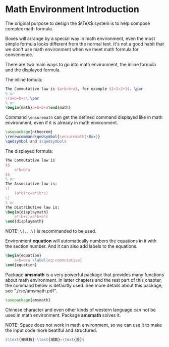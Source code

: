 # Math Environment Introduction

The original purpose to design the $\TeX$ system is to help compose complex math formula.

Boxes will arrange by a special way in math environment, even the most simple formula looks different from the normal text. It's not a good habit that we don't use math environment when we meet math formula for convenience.

There are two main ways to go into math environment, the inline formula and the displayed formula.

The inline fomula:

```latex
The Commutative law is $a+b=b+a$, for example $1+2=2+1$. \par
% or
\(a+b=b+a\)\par
% or
\begin{math}a+b=b+a\end{math}
```

Command `\ensuremath` can get the defined command displayed like in math environment, even if it is already in math environment.

```latex
\usepackage{ntheorem}
\renewcommand\qedsymbol{\ensuremath{\Box}}
\qedsymbol and $\qedsymbol$
```

The displayed formula:

```latex
The Commutative law is
$$
    a*b=b*a
$$
% or
The Associative law is:
\[
    (a*b)*c=a*(b*c)
\]
% or
The Distributive law is:
\begin{displaymath}
    a*(b+c)=a*b+a*c
\end{displaymath}
```

NOTE: `\[...\]` is recommanded to be used.

Environment **equation** will automatically numbers the equations  in it with the section number. And it can also add labels to the equations.

```latex
\begin{equation}
    a+b=b+a \label{eq:commutative}
\end{equation}
```

Package **amsmath** is a very powerful package that provides many functions about math environment. In latter chapters and the rest part of this chapter, the command below is defaultly used. See more details about this package, see "./rsc/amsmath.pdf".

```latex
\usepackage{amsmath}
```

Chinese character and even other kinds of western language can not be used in math environment. Package **amsmath** solves it.

NOTE: Space does not work in math environment, so we can use it to make the input code more beatiful and structured.

```latex
$\text{被减数}-\text{减数}=\text{差}$
```
